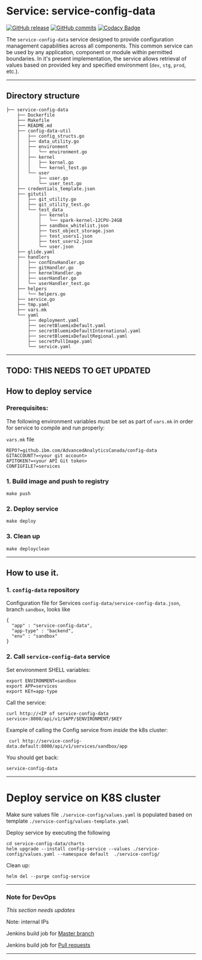 # Service: service-config-data

[![GitHub release](https://img.shields.io/github/release/qubyte/rubidium.svg)](https://github.ibm.com/AdvancedAnalyticsCanada/service-config-data/releases)
[![GitHub commits](https://img.shields.io/github/commits-since/SubtitleEdit/subtitleedit/0.0.1.svg)](https://github.ibm.com/AdvancedAnalyticsCanada/service-config-data/commits)
[![Codacy Badge](https://api.codacy.com/project/badge/Grade/1818748c6ba745ce97bb43ab6dbbfd2c)](https://www.codacy.com/app/AdvancedAnalyticsCanada/service-config-data?utm_source=github.com&amp;utm_medium=referral&amp;utm_content=AdvancedAnalyticsCanada/service-config-data&amp;utm_campaign=Badge_Grade)


The `service-config-data` service designed to provide configuration management capabilities across all components. This common service can be used by any application, component or module within permitted boundaries. In it's present implementation, the service allows retrieval of values based on provided key and specified environment (`dev`, `stg`, `prod`, etc.).

---

## Directory structure

```
├── service-config-data
    ├── Dockerfile
    ├── Makefile
    ├── README.md
    ├── config-data-util
    │   ├── config_structs.go
    │   ├── data_utility.go
    │   ├── environment
    │   │   └── environment.go
    │   ├── kernel
    │   │   ├── kernel.go
    │   │   └── kernel_test.go
    │   └── user
    │       ├── user.go
    │       └── user_test.go
    ├── credentials_template.json
    ├── gitutil
    │   ├── git_utility.go
    │   ├── git_utility_test.go
    │   └── test_data
    │       ├── kernels
    │       │   └── spark-kernel-12CPU-24GB
    │       ├── sandbox_whitelist.json
    │       ├── test_object_storage.json
    │       ├── test_users1.json
    │       ├── test_users2.json
    │       └── user.json
    ├── glide.yaml
    ├── handlers
    │   ├── confEnvHandler.go
    │   ├── gitHandler.go
    │   ├── kernelHandler.go
    │   ├── userHandler.go
    │   └── userHandler_test.go
    ├── helpers
    │   └── helpers.go
    ├── service.go
    ├── tmp.yaml
    ├── vars.mk
    └── yaml
        ├── deployment.yaml
        ├── secretBluemixDefault.yaml
        ├── secretBluemixDefaultInternational.yaml
        ├── secretBluemixDefaultRegional.yaml
        ├── secretPullImage.yaml
        └── service.yaml
```
---
## TODO: THIS NEEDS TO GET UPDATED
## How to deploy service

### Prerequisites:

The following environment variables must be set as part of `vars.mk` in order for service to compile and run properly:

`vars.mk` file

```
REPO?=github.ibm.com/AdvancedAnalyticsCanada/config-data
GITACCOUNT?=<your git account>
APITOKEN?=<your API Git token>
CONFIGFILE?=services
```

### 1. Build image and push to registry

```
make push
```

### 2. Deploy service

```
make deploy
```

### 3. Clean up

```
make deployclean
```

---
## How to use it.


### 1. `config-data` repository

Configuration file for Services `config-data/service-config-data.json`, branch `sandbox`, looks like

```
{
  "app" : "service-config-data",
  "app-type" : "backend",
  "env" : "sandbox"
}
```

### 2. Call `service-config-data` service

Set environment SHELL variables:

```
export ENVIRONMENT=sandbox
export APP=services
export KEY=app-type
```

Call the service:

```
curl http://<IP of service-config-data service>:8000/api/v1/$APP/$ENVIRONMENT/$KEY
```

Example of calling the Config service from *inside* the k8s cluster:

```
 curl http://service-config-data.default:8000/api/v1/services/sandbox/app
```
You should get back:

```
service-config-data
```
---

# Deploy service on K8S cluster

Make sure values file `./service-config/values.yaml` is populated based on template `./service-config/values-template.yaml`

Deploy service by executing the following

```
cd service-config-data/charts
helm upgrade --install config-service --values ./service-config/values.yaml --namespace default  ./service-config/
```


Clean up:

```
helm del --purge config-service
```


---
### Note for DevOps

*This section needs updates*

Note: internal IPs

Jenkins build job for [Master branch](http://10.0.0.11:8080/job/service-config_master/)

Jenkins build job for [Pull requests](http://10.0.0.11:8080/job/service-config_pr/)

---
